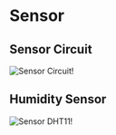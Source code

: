 # Sensor

## Sensor Circuit

![Sensor Circuit!](https://cdn1.botland.com.pl/img/art/inne/CMS148b_sch.jpg "Sensor Circuit")

## Humidity Sensor
![Sensor DHT11!](https://cdn.forbot.pl/blog/wp-content/uploads/2017/02/DHT11-650x397.png "Sensor DHT11")
